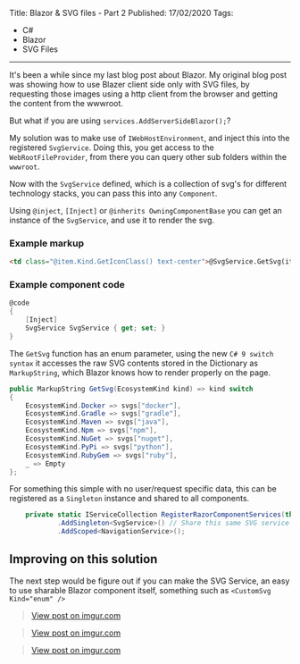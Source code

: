 Title: Blazor & SVG files - Part 2
Published: 17/02/2020
Tags:
  - C#
  - Blazor
  - SVG Files
---

It's been a while since my last blog post about Blazor.  My original blog post was showing how to use Blazer client side only with SVG files, by requesting those images using a http client from the browser and getting the content from the wwwroot.

But what if you are using `services.AddServerSideBlazor();`?

My solution was to make use of `IWebHostEnvironment`, and inject this into the registered `SvgService`. Doing this, you get access to the `WebRootFileProvider`, from there you can query other sub folders within the `wwwroot`.

<script src="https://gist.github.com/pjmagee/98b0995581ebbb7ea9d64a21863e0d43.js"></script>

Now with the `SvgService` defined, which is a collection of svg's for different technology stacks, you can pass this into any `Component`.

Using `@inject`, `[Inject]` or `@inherits OwningComponentBase` you can get an instance of the `SvgService`, and use it to render the svg.

### Example markup

```html
<td class="@item.Kind.GetIconClass() text-center">@SvgService.GetSvg(item.Kind)</td>
```

### Example component code

```c#
@code
{
    [Inject]
    SvgService SvgService { get; set; }
}
```

The `GetSvg` function has an enum parameter, using the new `C# 9 switch syntax` it accesses the raw SVG contents stored in the Dictionary as `MarkupString`, which Blazor knows how to render properly on the page.

```c#
public MarkupString GetSvg(EcosystemKind kind) => kind switch
{
    EcosystemKind.Docker => svgs["docker"],
    EcosystemKind.Gradle => svgs["gradle"],
    EcosystemKind.Maven => svgs["java"],
    EcosystemKind.Npm => svgs["npm"],
    EcosystemKind.NuGet => svgs["nuget"],
    EcosystemKind.PyPi => svgs["python"],
    EcosystemKind.RubyGem => svgs["ruby"],
    _ => Empty
};
```

For something this simple with no user/request specific data, this can be registered as a `Singleton` instance and shared to all components.

```c#
    private static IServiceCollection RegisterRazorComponentServices(this IServiceCollection services) => services
            .AddSingleton<SvgService>() // Share this same SVG service across ALL components
            .AddScoped<NavigationService>();
```

## Improving on this solution

The next step would be figure out if you can make the SVG Service, an easy to use sharable Blazor component itself, something such as `<CustomSvg Kind="enum" />`


<blockquote class="imgur-embed-pub" lang="en" data-id="mlo3eJH"><a href="//imgur.com/mlo3eJH">View post on imgur.com</a></blockquote><script async src="//s.imgur.com/min/embed.js" charset="utf-8"></script>

<blockquote class="imgur-embed-pub" lang="en" data-id="lyZoaYN"><a href="//imgur.com/lyZoaYN">View post on imgur.com</a></blockquote><script async src="//s.imgur.com/min/embed.js" charset="utf-8"></script>

<blockquote class="imgur-embed-pub" lang="en" data-id="9dhvv0e"><a href="//imgur.com/9dhvv0e">View post on imgur.com</a></blockquote><script async src="//s.imgur.com/min/embed.js" charset="utf-8"></script>